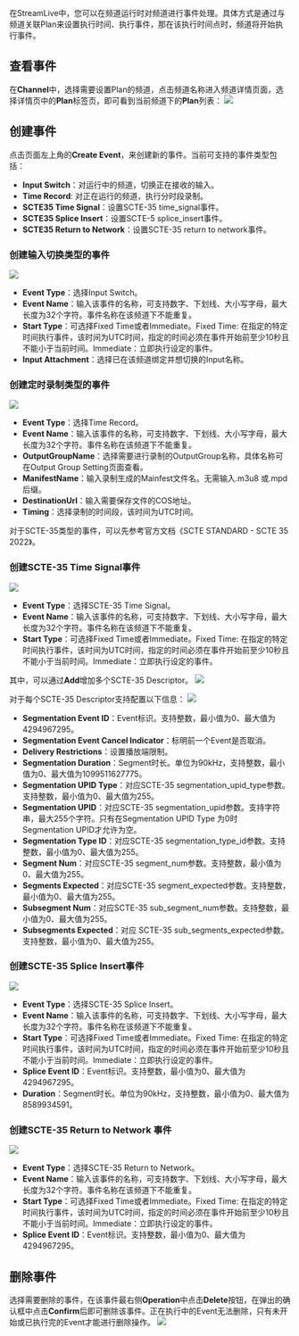 在StreamLive中，您可以在频道运行时对频道进行事件处理。具体方式是通过与频道关联Plan来设置执行时间、执行事件，那在该执行时间点时，频道将开始执行事件。

## 查看事件
在**Channel**中，选择需要设置Plan的频道，点击频道名称进入频道详情页面，选择详情页中的**Plan**标签页，即可看到当前频道下的**Plan**列表：
![](https://qcloudimg.tencent-cloud.cn/raw/56bfba4ce4744f143c35d1e354137ec2.png)


## 创建事件
点击页面左上角的**Create Event**，来创建新的事件。当前可支持的事件类型包括：
- **Input Switch**：对运行中的频道，切换正在接收的输入。
- **Time Record**:  对正在运行的频道，执行分时段录制。
- **SCTE35 Time Signal**：设置SCTE-35 time_signal事件。
- **SCTE35 Splice Insert**：设置SCTE-5 splice_insert事件。
- **SCTE35 Return to Network**：设置SCTE-35 return to network事件。

### 创建输入切换类型的事件
![](https://qcloudimg.tencent-cloud.cn/raw/1d3a818301802f9756723b7613530ff0.png)
- **Event Type**：选择Input Switch。
- **Event Name**：输入该事件的名称，可支持数字、下划线、大小写字母，最大长度为32个字符。事件名称在该频道下不能重复。
- **Start Type**：可选择Fixed Time或者Immediate。Fixed Time: 在指定的特定时间执行事件，该时间为UTC时间，指定的时间必须在事件开始前至少10秒且不能小于当前时间。Immediate：立即执行设定的事件。
- **Input Attachment**：选择已在该频道绑定并想切换的Input名称。


### 创建定时录制类型的事件
![](https://qcloudimg.tencent-cloud.cn/raw/fb95ca51acbcb52561e06323c7585f74.png)
- **Event Type**：选择Time Record。
- **Event Name**：输入该事件的名称，可支持数字、下划线、大小写字母，最大长度为32个字符。事件名称在该频道下不能重复。
- **OutputGroupName**：选择需要进行录制的OutputGroup名称，具体名称可在Output Group Setting页面查看。
- **ManifestName**：输入录制生成的Mainfest文件名。无需输入.m3u8 或.mpd后缀。
- **DestinationUrl**：输入需要保存文件的COS地址。
- **Timing**：选择录制的时间段，该时间为UTC时间。


对于SCTE-35类型的事件，可以先参考官方文档《SCTE STANDARD - SCTE 35 2022》。
### 创建SCTE-35 Time Signal事件
![](https://qcloudimg.tencent-cloud.cn/raw/8131d583336c1a07c561ed63b184c011.png)
- **Event Type**：选择SCTE-35 Time Signal。
- **Event Name**：输入该事件的名称，可支持数字、下划线、大小写字母，最大长度为32个字符。事件名称在该频道下不能重复。
- **Start Type**：可选择Fixed Time或者Immediate。Fixed Time: 在指定的特定时间执行事件，该时间为UTC时间，指定的时间必须在事件开始前至少10秒且不能小于当前时间。Immediate：立即执行设定的事件。

其中，可以通过**Add**增加多个SCTE-35 Descriptor。
![](https://qcloudimg.tencent-cloud.cn/raw/700fe3d0d3b8ff43354bad9eba9481a2.png)

对于每个SCTE-35 Descriptor支持配置以下信息：
![](https://qcloudimg.tencent-cloud.cn/raw/7d6b78592a0dc65f6d8ccb788621c6f0.png)

- **Segmentation Event ID**：Event标识。支持整数，最小值为0、最大值为4294967295。
- **Segmentation Event Cancel Indicator**：标明前一个Event是否取消。
- **Delivery Restrictions**：设置播放端限制。
- **Segmentation Duration**：Segment时长。单位为90kHz，支持整数，最小值为0、最大值为1099511627775。
- **Segmentation UPID Type**：对应SCTE-35 segmentation_upid_type参数。支持整数，最小值为0、最大值为255。
- **Segmentation UPID**：对应SCTE-35 segmentation_upid参数。支持字符串，最大255个字符。只有在Segmentation UPID Type 为0时  Segmentation UPID才允许为空。
- **Segmentation Type ID**：对应SCTE-35 segmentation_type_id参数。支持整数，最小值为0、最大值为255。
- **Segment Num**：对应SCTE-35 segment_num参数。支持整数，最小值为0、最大值为255。
- **Segments Expected**：对应SCTE-35 segment_expected参数。支持整数，最小值为0、最大值为255。
- **Subsegment Num**：对应SCTE-35 sub_segment_num参数。支持整数，最小值为0、最大值为255。
- **Subsegments Expected**：对应 SCTE-35 sub_segments_expected参数。支持整数，最小值为0、最大值为255。

### 创建SCTE-35 Splice Insert事件
![](https://qcloudimg.tencent-cloud.cn/raw/60de004766d426563b929e69579345f2.png)
- **Event Type**：选择SCTE-35 Splice Insert。
- **Event Name**：输入该事件的名称，可支持数字、下划线、大小写字母，最大长度为32个字符。事件名称在该频道下不能重复。
- **Start Type**：可选择Fixed Time或者Immediate。Fixed Time: 在指定的特定时间执行事件，该时间为UTC时间，指定的时间必须在事件开始前至少10秒且不能小于当前时间。Immediate：立即执行设定的事件。
- **Splice Event ID**：Event标识。支持整数，最小值为0、最大值为4294967295。
- **Duration**：Segment时长。单位为90kHz，支持整数，最小值为0、最大值为8589934591。

### 创建SCTE-35 Return to Network 事件
![](https://qcloudimg.tencent-cloud.cn/raw/66fc49414496b2dc5caf4fb5cc7bf7d2.png)
- **Event Type**：选择SCTE-35 Return to Network。
- **Event Name**：输入该事件的名称，可支持数字、下划线、大小写字母，最大长度为32个字符。事件名称在该频道下不能重复。
- **Start Type**：可选择Fixed Time或者Immediate。Fixed Time: 在指定的特定时间执行事件，该时间为UTC时间，指定的时间必须在事件开始前至少10秒且不能小于当前时间。Immediate：立即执行设定的事件。
- **Splice Event ID**：Event标识。支持整数，最小值为0、最大值为4294967295。

## 删除事件
选择需要删除的事件，在该事件最右侧**Operation**中点击**Delete**按钮，在弹出的确认框中点击**Confirm**后即可删除该事件。正在执行中的Event无法删除，只有未开始或已执行完的Event才能进行删除操作。
![](https://qcloudimg.tencent-cloud.cn/raw/6a12ab835292e5ceb7af23a849991ce7.png)